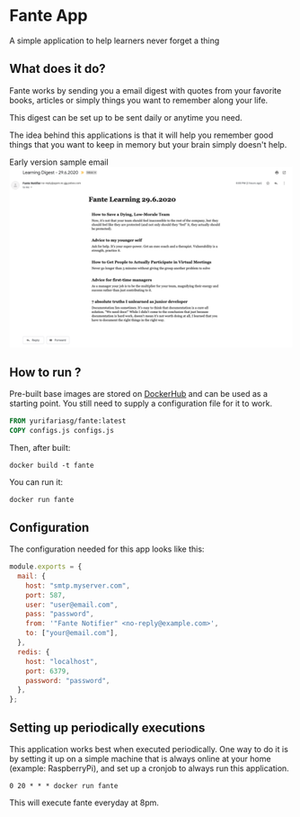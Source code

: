 # Fante App

A simple application to help learners never forget a thing

## What does it do?

Fante works by sending you a email digest with quotes from your favorite books, articles or simply things you want to remember along your life.

This digest can be set up to be sent daily or anytime you need.

The idea behind this applications is that it will help you remember good things that you want to keep in memory but your brain simply doesn't help.

Early version sample email
![alt text](images/fante-sample.png "Fante Sample E-mail")

## How to run ?

Pre-built base images are stored on [DockerHub](https://hub.docker.com/r/yurifariasg/fante) and can be used as a starting point. You still need to supply a configuration file for it to work.

```Dockerfile
FROM yurifariasg/fante:latest
COPY configs.js configs.js
```

Then, after built:

```
docker build -t fante
```

You can run it:

```
docker run fante
```

## Configuration

The configuration needed for this app looks like this:

```javascript
module.exports = {
  mail: {
    host: "smtp.myserver.com",
    port: 587,
    user: "user@email.com",
    pass: "password",
    from: '"Fante Notifier" <no-reply@example.com>',
    to: ["your@email.com"],
  },
  redis: {
    host: "localhost",
    port: 6379,
    password: "password",
  },
};
```

## Setting up periodically executions

This application works best when executed periodically. One way to do it is by setting it up on a simple machine that is always online at your home (example: RaspberryPi), and set up a cronjob to always run this application.

```
0 20 * * * docker run fante
```

This will execute fante everyday at 8pm.
